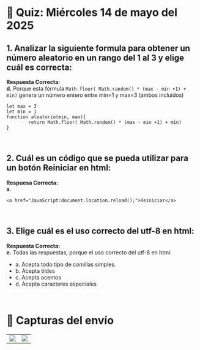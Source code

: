 # 📝 Quiz: Miércoles 14 de mayo del 2025

## 1. Analizar la siguiente formula para obtener un número aleatorio en un rango del 1 al 3 y elige cuál es correcta:

**Respuesta Correcta:** <br>
**d.** Porque esta fórmula `Math.floor( Math.random() * (max - min +1) + min)` genera un número entero entre min=1 y max=3 (ambos incluidos)
```
let max = 3
let min = 1
function aleatorio(min, max){
        return Math.floor( Math.random() * (max - min +1) + min)
}
```
<br>

## 2. Cuál es un código que se pueda utilizar para un botón Reiniciar en html:
**Respuesa Correcta:** <br>
**a.**
```
<a href="JavaScript:document.location.reload();">Reiniciar</a>
```
<br>

## 3. Elige cuál es el uso correcto del utf-8 en html:

**Respuesta Correcta:** <br>
**e.** Todas las respuestas, porque el uso correcto del utf-8 en html:
- a. Acepta todo tipo de comillas simples.
- b. Acepta tildes
- c. Acepta acentos
- d. Acepta caracteres especiales

<br>

# 📸 Capturas del envío

<table>
  <tr>
    <td><img src="https://github.com/user-attachments/assets/719fb98a-aa9b-47fa-b598-f21fc625f3b0" /></td>
    <td><img src="https://github.com/user-attachments/assets/26ca0820-659c-45b4-9a84-ab9b8a958486" /></td>
  </tr>
</table>
